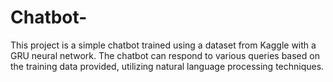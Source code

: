 # Chatbot-
This project is a simple chatbot trained using a dataset from Kaggle with a GRU neural network. The chatbot can respond to various queries based on the training data provided, utilizing natural language processing techniques.
